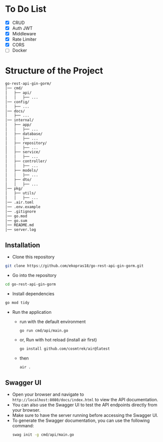 # To Do List

- [x] CRUD
- [x] Auth JWT
- [x] Middleware
- [x] Rate Limiter
- [x] CORS
- [ ] Docker

# Structure of the Project

```bash
go-rest-api-gin-gorm/
│── cmd/
│   ├── api/
│   │   ├── ...
│── config/
│   ├── ...
│── docs/
│   ├── ...
│── internal/
│   ├── app/
│   │   ├── ...
│   ├── database/
│   │   ├── ...
│   ├── repository/
│   │   ├── ...
│   ├── service/
│   │   ├── ...
│   ├── controller/
│   │   ├── ...
│   ├── models/
│   │   ├── ...
│   ├── dto/
│   │   ├── ...
│── pkg/
│   ├── utils/
│   │   ├── ...
│── .air.toml
│── .env.example
│── .gitignore
│── go.mod
│── go.sum
│── README.md
│── server.log
```

## Installation

- Clone this repository
```bash
git clone https://github.com/ekopras18/go-rest-api-gin-gorm.git
```
- Go into the repository
```bash
cd go-rest-api-gin-gorm
```

- Install dependencies
```bash
go mod tidy
```

- Run the application
    - run with the default environment
        ```bash
        go run cmd/api/main.go 
        ````
  
    - or, Run with hot reload (install air first)
        ```bash
        go install github.com/cosmtrek/air@latest
        ```
    - then
      ```bash
      air .
      ```
      

## Swagger UI

- Open your browser and navigate to `http://localhost:8080/docs/index.html` to view the API documentation.
- You can also use the Swagger UI to test the API endpoints directly from your browser.
- Make sure to have the server running before accessing the Swagger UI.
- To generate the Swagger documentation, you can use the following command:
    ```bash
    swag init -g cmd/api/main.go
    ```
